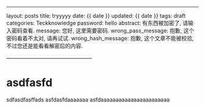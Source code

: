 ---
layout: posts
title: tryyyyy
date: {{ date }}
updated: {{ date }} 
tags: draft 
categories: Teckknowledge
password: hello
abstract: 有东西被加密了, 请输入密码查看.
message: 您好, 这里需要密码.
wrong_pass_message: 抱歉, 这个密码看着不太对, 请再试试.
wrong_hash_message: 抱歉, 这个文章不能被校验, 不过您还是能看看解密后的内容.

————————————————



# asdfasfd
sdfasdfasffads
asfdasfdaaaaaaa
asfdaaaaaaaaaaaaaaaaaaaaaaa
